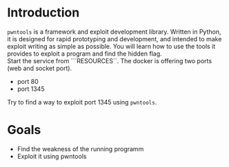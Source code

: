 # Introduction
```pwntools``` is a framework and exploit development library. Written in Python, it is designed for rapid prototyping and development, and intended to make exploit writing as simple as possible.
You will learn how to use the tools it provides to exploit a program and find the hidden flag. \
Start the service from ```RESOURCES``. The docker is offering two ports (web and socket port). 
- port 80
- port 1345

Try to find a way to exploit port 1345 using ```pwntools```.

# Goals
- Find the weakness of the running programm
- Exploit it using pwntools